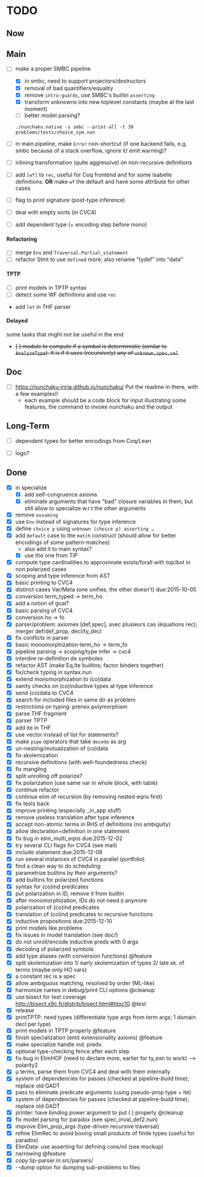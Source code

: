 # TODO

## Now

## Main

- [ ] make a proper SMBC pipeline
  * [x] in smbc, need to support projectors/destructors
  * [x] removal of bad quantifiers/equality
  * [x] remove `intro-guards`, use SMBC's builtin `asserting`
  * [x] transform unknowns into new toplevel constants (maybe at the last moment)
  * [ ] better model parsing?

  `./nunchaku.native -s smbc --print-all -t 30 problems/tests/choice_sym.nun`

- [ ] in main pipeline, make `Error` non-shortcut (if one backend fails,
      e.g. smbc because of a stack overflow, ignore it/ emit warning)?

- [ ] inlining transformation (quite aggressive) on non-recursive definitions

- [ ] add `[wf]` to `rec`, useful for Coq frontend and for some Isabelle definitions.
      **OR** make `wf` the default and have some attribute for other cases

- [ ] flag to print signature (post-type inference)

- [ ] deal with empty sorts (in CVC4)

- [ ] add dependent type (+ encoding step before mono)

#### Refactoring

- [ ] merge `Env` and `Traversal.Partial_statement`
- [ ] refactor Stmt to use `defined` more; also rename "tydef" into "data"

#### TPTP

- [ ] print models in TPTP syntax
- [ ] detect some WF definitions and use `rec`
- add `let` in THF parser

#### Delayed

some tasks that might not be useful in the end

- ~~[ ] module to compute if a symbol is deterministic (similar to `AnalyzeType`).
      It is if it uses (recursively) any of `unknown,spec,val`~~

## Doc

- [ ] https://nunchaku-inria.github.io/nunchaku/
  Put the readme in there, with a few examples!!
  * each example should be a code block for input illustrating some features,
    the command to invoke nunchaku and the output

## Long-Term

- [ ] dependent types for better encodings from Coq/Lean

- [ ] logo?

## Done

- [x] in specialize
  * [x] add self-congruence axioms
  * [x] eliminate arguments that have "bad" closure variables in them,
       but still allow to specialize w.r.t the other arguments
- [x] remove `assuming`
- [x] use `Env` instead of signatures for type inference
- [x] define `choice p` using `unknown (choice p) asserting …`
- [x] add `default` case to the `match` construct (should allow for better
    encodings of some pattern-matches)
  * also add it to main syntax?
  * [x] use the one from TIP
- [x] compute type cardinalities to approximate exists/forall with top/bot in non polarized cases
- [x] scoping and type inference from AST
- [x] basic printing to CVC4
- [x] distinct cases Var/Meta (one unifies, the other doesn't) due:2015-10-05
- [x] conversion term_typed -> term_ho
- [x] add a notion of goal?
- [x] basic parsing of CVC4
- [x] conversion ho -> fo
- [x] parser/problem: axiomes [def,spec], avec plusieurs cas (équations rec); merger def/def_prop, decl/ty_decl
- [x] fix conflicts in parser
- [x] basic monomorphization term_ho -> term_fo
- [x] pipeline parsing -> scoping/type infer -> cvc4
- [x] interdire re-definition de symboles
- [x] refactor AST (make Eq,Ite builtins; factor binders together)
- [x] fix/check typing in syntax.nun
- [x] extend monomorphization to (co)data
- [x] sanity checks on (co)inductive types at type inference
- [x] send (co)data to CVC4
- [x] search for included files in same dir as problem
- [x] restrictions on typing: prenex polymorphism
- [x] parse THF fragment
- [x] parser TPTP
- [x] add ite in THF
- [x] use vector instead of list for statements?
- [x] make `pipe` operators that take `decode` as arg
- [x] un-nesting/mutualization of (co)data
- [x] fix skolemization
- [x] recursive definitions (with well-foundedness check)
- [x] fix mangling
- [x] split unrolling off polarize?
- [x] fix polarization (use same var in whole block, with table)
- [x] continue refactor
- [x] continue elim of recursion (by removing nested eqns first)
- [x] fix tests back
- [x] improve printing (especially _in_app stuff)
- [x] remove useless translation after type inference
- [x] accept non-atomic terms in RHS of definitions (no ambiguity)
- [x] allow declaration+definition in one statement
- [x] fix bug in elim_multi_eqns due:2015-12-02
- [x] try several CLI flags for CVC4 (see mail)
- [x] include statement due:2015-12-08
- [x] run several instances of CVC4 in parallel (portfolio)
- [x] find a clean way to do scheduling
- [x] parametrize builtins by their arguments?
- [x] add builtins for polarized functions
- [x] syntax for (co)ind predicates
- [x] put polarization in ID, remove it from builtin
- [x] after monomorphization, IDs do not need `@` anymore
- [x] polarization of (co)ind predicates
- [x] translation of (co)ind predicates to recursive functions
- [x] inductive propositions due:2015-12-10
- [x] print models like problems
- [x] fix issues in model translation (see doc/)
- [x] do not unroll/encode inductive preds with 0 args
- [x] decoding of polarized symbols
- [x] add type aliases (with conversion functions) @feature
- [x] split skolemization into 1/ early skolemization of types  2/ late sk. of terms (maybe only HO vars)
- [x] a constant rec is a spec
- [x] allow ambiguous matching, resolved by order (ML-like)
- [x] harmonize names in debug/print CLI options @cleanup
- [x] use bisect for test coverage http://bisect.x9c.fr/distrib/bisect.html#htoc10 @test
- [x] release
- [x] printTPTP: need types (differentiate type args from term args; 1 domain decl per type)
- [x] print models in TPTP properly @feature
- [x] finish specialization (emit extensionality axioms) @feature
- [x] make specialize handle ind. preds.
- [x] optional type-checking fence after each step
- [x] fix bug in ElimHOF (need to declare more, earlier for ty_exn to work) --> polarity2
- [x] µ terms, parse them from CVC4 and deal with them internally
- [x] system of dependencies for passes (checked at pipeline-build time); replace old GADT
- [x] pass to eliminate predicate arguments (using pseudo-prop type + ite)
- [x] system of dependencies for passes (checked at pipeline-build time); replace old GADT
- [x] printer: have binding power argument to put ( ) properly @cleanup
- [x] fix model parsing for paradox (see spec_inval_def2.nun)
- [x] improve Elim_prop_args (type-driven recursive traversal)
- [x] refine ElimRec to avoid boxing small products of finite types (useful for paradox)
- [x] ElimData: use asserting for defining cons/nil (see mockup)
- [x] narrowing @feature
- [x] copy tip-parser in src/parsers/
- [x] --dump option for dumping sub-problems to files
